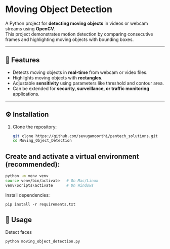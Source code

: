 # Moving Object Detection

A Python project for **detecting moving objects** in videos or webcam streams using **OpenCV**.  
This project demonstrates motion detection by comparing consecutive frames and highlighting moving objects with bounding boxes.

---
## 📌 Features
- Detects moving objects in **real-time** from webcam or video files.
- Highlights moving objects with **rectangles**.
- Adjustable **sensitivity** using parameters like threshold and contour area.
- Can be extended for **security, surveillance, or traffic monitoring** applications.
---

## ⚙️ Installation

1. Clone the repository:
   ```bash
   git clone https://github.com/sevugamoorthi/pantech_solutions.git
   cd Moving_Object_Detection
   ```

## Create and activate a virtual environment (recommended):
 ```bash
python -m venv venv
source venv/bin/activate   # On Mac/Linux
venv\Scripts\activate      # On Windows
```

Install dependencies:
```
pip install -r requirements.txt
```

## 🚀 Usage

Detect faces
```
python moving_object_detection.py
```


